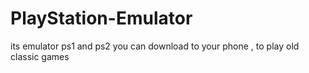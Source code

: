 # PlayStation-Emulator
its emulator ps1 and ps2 you can download to your phone , to play old classic games 
